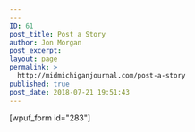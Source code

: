 ```yaml
---
---
ID: 61
post_title: Post a Story
author: Jon Morgan
post_excerpt:
layout: page
permalink: >
  http://midmichiganjournal.com/post-a-story
published: true
post_date: 2018-07-21 19:51:43
---
```

[wpuf_form id="283"]